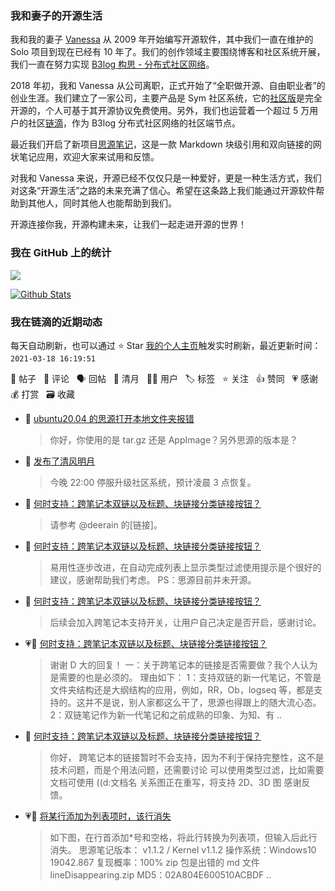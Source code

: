 ### 我和妻子的开源生活

我和我的妻子 [Vanessa](https://github.com/Vanessa219) 从 2009 年开始编写开源软件，其中我们一直在维护的 Solo 项目到现在已经有 10 年了。我们的创作领域主要围绕博客和社区系统开展，我们一直在努力实现 [B3log 构思 - 分布式社区网络](https://ld246.com/article/1546941897596)。

2018 年初，我和 Vanessa 从公司离职，正式开始了“全职做开源、自由职业者”的创业生涯。我们建立了一家公司，主要产品是 Sym 社区系统，它的[社区版](https://github.com/88250/symphony)是完全开源的，个人可基于其开源协议免费使用。另外，我们也运营着一个超过 5 万用户的社区[链滴](https://ld246.com)，作为 B3log 分布式社区网络的社区端节点。

最近我们开启了新项目[思源笔记](https://github.com/siyuan-note/siyuan)，这是一款 Markdown 块级引用和双向链接的网状笔记应用，欢迎大家来试用和反馈。

对我和 Vanessa 来说，开源已经不仅仅只是一种爱好，更是一种生活方式，我们对这条“开源生活”之路的未来充满了信心。希望在这条路上我们能通过开源软件帮助到其他人，同时其他人也能帮助到我们。

开源连接你我，开源构建未来，让我们一起走进开源的世界！

### 我在 GitHub 上的统计

<a title="Hits" target="_blank" href="https://github.com/88250/88250"><img src="https://hits.b3log.org/88250/88250.svg"></a>

[![Github Stats](https://github-readme-stats.vercel.app/api?username=88250&theme=tokyonight&show_icons=true)](https://github.com/88250)

<!--events start -->

### 我在链滴的近期动态

每天自动刷新，也可以通过 ⭐️ Star [我的个人主页](https://github.com/88250/88250)触发实时刷新，最近更新时间：`2021-03-18 16:19:51`

📝 帖子 &nbsp; 💬 评论 &nbsp; 🗣 回帖 &nbsp; 🌙 清月 &nbsp; 👨‍💻 用户 &nbsp; 🏷️ 标签 &nbsp; ⭐️ 关注 &nbsp; 👍 赞同 &nbsp; 💗 感谢 &nbsp; 💰 打赏 &nbsp; 🗃 收藏

* 💬 [ubuntu20.04 的思源打开本地文件夹报错](https://ld246.com/article/1616035232901/comment/1616035813783#comments)

  > 你好，你使用的是 tar.gz 还是 AppImage？另外思源的版本是？
* 🌙 [发布了清风明月](https://ld246.com/member/88250/breezemoons/1616026617310)

  > 今晚 22:00 停服升级社区系统，预计凌晨 3 点恢复。
* 💬 [何时支持：跨笔记本双链以及标题、块链接分类链接按钮？](https://ld246.com/article/1615929601149/comment/1616026505256#comments)

  > 请参考 @deerain 的[链接]。
* 💬 [何时支持：跨笔记本双链以及标题、块链接分类链接按钮？](https://ld246.com/article/1615929601149/comment/1615944716954#comments)

  > 易用性逐步改进，在自动完成列表上显示类型过滤使用提示是个很好的建议，感谢帮助我们考虑。 PS：思源目前并未开源。
* 💬 [何时支持：跨笔记本双链以及标题、块链接分类链接按钮？](https://ld246.com/article/1615929601149/comment/1615943975625#comments)

  > 后续会加入跨笔记本支持开关，让用户自己决定是否开启，感谢讨论。
* 💗💬 [何时支持：跨笔记本双链以及标题、块链接分类链接按钮？](https://ld246.com/article/1615929601149/comment/1615943346249#comments)

  > 谢谢 D 大的回复！ 一：关于跨笔记本的链接是否需要做？我个人认为是需要的也是必须的。 理由如下： 1：支持双链的新一代笔记，不管是文件夹结构还是大纲结构的应用，例如，RR，Ob，logseq 等，都是支持的。这并不是说，别人家都这么干了，思源也得跟上的随大流心态。 2：双链笔记作为新一代笔记和之前成熟的印象、为知、有 ..
* 💬 [何时支持：跨笔记本双链以及标题、块链接分类链接按钮？](https://ld246.com/article/1615929601149/comment/1615940276989#comments)

  > 你好， 跨笔记本的链接暂时不会支持，因为不利于保持完整性，这不是技术问题，而是个用法问题，还需要讨论 可以使用类型过滤，比如需要文档可使用 ((d:文档名 关系图正在重写，将支持 2D、3D 图 感谢反馈。
* 💗📝 [将某行添加为列表项时，该行消失](https://ld246.com/article/1615870375790)

  > 如下图，在行首添加*号和空格，将此行转换为列表项，但输入后此行消失。 思源笔记版本： v1.1.2 / Kernel v1.1.2 操作系统：Windows10 19042.867 复现概率：100% zip 包是出错的 md 文件 lineDisappearing.zip MD5：02A804E600510ACBDF ..


<!--events end -->

